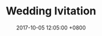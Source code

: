 ---
layout: post
title: "Wedding Ivitation"
img: P17.jpg # Add image post (optional)
date: 2017-10-05 12:05:00 +0800
---